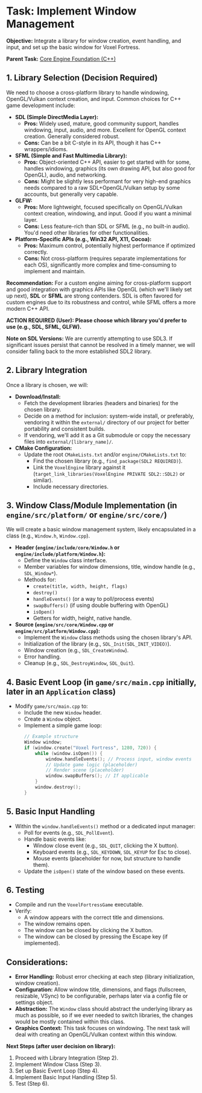 # Task: Implement Window Management

**Objective:** Integrate a library for window creation, event handling, and input, and set up the basic window for Voxel Fortress.

**Parent Task:** [Core Engine Foundation (C++)](../CURRENT_TODO.md)

## 1. Library Selection (Decision Required)

We need to choose a cross-platform library to handle windowing, OpenGL/Vulkan context creation, and input. Common choices for C++ game development include:

*   **SDL (Simple DirectMedia Layer):**
    *   **Pros:** Widely used, mature, good community support, handles windowing, input, audio, and more. Excellent for OpenGL context creation. Generally considered robust.
    *   **Cons:** Can be a bit C-style in its API, though it has C++ wrappers/idioms.
*   **SFML (Simple and Fast Multimedia Library):**
    *   **Pros:** Object-oriented C++ API, easier to get started with for some, handles windowing, graphics (its own drawing API, but also good for OpenGL), audio, and networking.
    *   **Cons:** Might be slightly less performant for very high-end graphics needs compared to a raw SDL+OpenGL/Vulkan setup by some accounts, but generally very capable.
*   **GLFW:**
    *   **Pros:** More lightweight, focused specifically on OpenGL/Vulkan context creation, windowing, and input. Good if you want a minimal layer.
    *   **Cons:** Less feature-rich than SDL or SFML (e.g., no built-in audio). You'd need other libraries for other functionalities.
*   **Platform-Specific APIs (e.g., Win32 API, X11, Cocoa):**
    *   **Pros:** Maximum control, potentially highest performance if optimized correctly.
    *   **Cons:** Not cross-platform (requires separate implementations for each OS), significantly more complex and time-consuming to implement and maintain.

**Recommendation:** For a custom engine aiming for cross-platform support and good integration with graphics APIs like OpenGL (which we'll likely set up next), **SDL** or **SFML** are strong contenders. SDL is often favored for custom engines due to its robustness and control, while SFML offers a more modern C++ API.

**ACTION REQUIRED (User): Please choose which library you'd prefer to use (e.g., SDL, SFML, GLFW).**

**Note on SDL Versions:** We are currently attempting to use SDL3. If significant issues persist that cannot be resolved in a timely manner, we will consider falling back to the more established SDL2 library.

## 2. Library Integration

Once a library is chosen, we will:

*   **Download/Install:**
    *   Fetch the development libraries (headers and binaries) for the chosen library.
    *   Decide on a method for inclusion: system-wide install, or preferably, vendoring it within the `external/` directory of our project for better portability and consistent builds.
    *   If vendoring, we'll add it as a Git submodule or copy the necessary files into `external/[library_name]/`.
*   **CMake Configuration:**
    *   Update the root `CMakeLists.txt` and/or `engine/CMakeLists.txt` to:
        *   Find the chosen library (e.g., `find_package(SDL2 REQUIRED)`).
        *   Link the `VoxelEngine` library against it (`target_link_libraries(VoxelEngine PRIVATE SDL2::SDL2)` or similar).
        *   Include necessary directories.

## 3. Window Class/Module Implementation (in `engine/src/platform/` or `engine/src/core/`)

We will create a basic window management system, likely encapsulated in a class (e.g., `Window.h`, `Window.cpp`).

*   **Header (`engine/include/core/Window.h` or `engine/include/platform/Window.h`):**
    *   Define the `Window` class interface.
    *   Member variables for window dimensions, title, window handle (e.g., `SDL_Window*`).
    *   Methods for:
        *   `create(title, width, height, flags)`
        *   `destroy()`
        *   `handleEvents()` (or a way to poll/process events)
        *   `swapBuffers()` (if using double buffering with OpenGL)
        *   `isOpen()`
        *   Getters for width, height, native handle.
*   **Source (`engine/src/core/Window.cpp` or `engine/src/platform/Window.cpp`):**
    *   Implement the `Window` class methods using the chosen library's API.
    *   Initialization of the library (e.g., `SDL_Init(SDL_INIT_VIDEO)`).
    *   Window creation (e.g., `SDL_CreateWindow`).
    *   Error handling.
    *   Cleanup (e.g., `SDL_DestroyWindow`, `SDL_Quit`).

## 4. Basic Event Loop (in `game/src/main.cpp` initially, later in an `Application` class)

*   Modify `game/src/main.cpp` to:
    *   Include the new `Window` header.
    *   Create a `Window` object.
    *   Implement a simple game loop:
        ```cpp
        // Example structure
        Window window;
        if (window.create("Voxel Fortress", 1280, 720)) {
            while (window.isOpen()) {
                window.handleEvents(); // Process input, window events
                // Update game logic (placeholder)
                // Render scene (placeholder)
                window.swapBuffers(); // If applicable
            }
            window.destroy();
        }
        ```

## 5. Basic Input Handling

*   Within the `window.handleEvents()` method or a dedicated input manager:
    *   Poll for events (e.g., `SDL_PollEvent`).
    *   Handle basic events like:
        *   Window close event (e.g., `SDL_QUIT`, clicking the X button).
        *   Keyboard events (e.g., `SDL_KEYDOWN`, `SDL_KEYUP` for Esc to close).
        *   Mouse events (placeholder for now, but structure to handle them).
    *   Update the `isOpen()` state of the window based on these events.

## 6. Testing

*   Compile and run the `VoxelFortressGame` executable.
*   Verify:
    *   A window appears with the correct title and dimensions.
    *   The window remains open.
    *   The window can be closed by clicking the X button.
    *   The window can be closed by pressing the Escape key (if implemented).

## Considerations:

*   **Error Handling:** Robust error checking at each step (library initialization, window creation).
*   **Configuration:** Allow window title, dimensions, and flags (fullscreen, resizable, VSync) to be configurable, perhaps later via a config file or settings object.
*   **Abstraction:** The `Window` class should abstract the underlying library as much as possible, so if we ever needed to switch libraries, the changes would be mostly contained within this class.
*   **Graphics Context:** This task focuses on windowing. The next task will deal with creating an OpenGL/Vulkan context within this window.

**Next Steps (after user decision on library):**
1.  Proceed with Library Integration (Step 2).
2.  Implement Window Class (Step 3).
3.  Set up Basic Event Loop (Step 4).
4.  Implement Basic Input Handling (Step 5).
5.  Test (Step 6).
